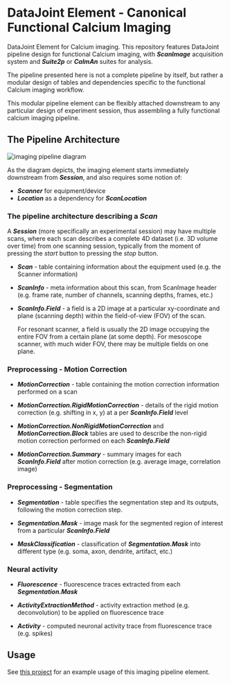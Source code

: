 # DataJoint Element - Canonical Functional Calcium Imaging
DataJoint Element for Calcium imaging.
This repository features DataJoint pipeline design for functional Calcium imaging, 
with ***ScanImage*** acquisition system and ***Suite2p*** or ***CaImAn*** suites for analysis. 

The pipeline presented here is not a complete pipeline by itself, but rather a modular 
design of tables and dependencies specific to the functional Calcium imaging workflow. 

This modular pipeline element can be flexibly attached downstream 
to any particular design of experiment session, thus assembling a fully functional 
calcium imaging pipeline.

## The Pipeline Architecture

![imaging pipeline diagram](images/attached_imaging_erd.svg)

As the diagram depicts, the imaging element starts immediately downstream from ***Session***, 
and also requires some notion of:
+ ***Scanner*** for equipment/device
+ ***Location*** as a dependency for ***ScanLocation***

### The pipeline architecture describing a ***Scan***
A ***Session*** (more specifically an experimental session) may have multiple scans, 
where each scan describes a complete 4D dataset (i.e. 3D volume over time) from one scanning session, 
typically from the moment of pressing the *start* button to pressing the *stop* button.

+ ***Scan*** - table containing information about the equipment used (e.g. the Scanner information)
+ ***ScanInfo*** - meta information about this scan, from ScanImage header (e.g. frame rate, number of channels, scanning depths, frames, etc.)

+ ***ScanInfo.Field*** - a field is a 2D image at a particular xy-coordinate and plane (scanning depth) within the field-of-view (FOV) of the scan.

    For resonant scanner, a field is usually the 2D image occupying the entire FOV from a certain plane (at some depth).
For mesoscope scanner, with much wider FOV, there may be multiple fields on one plane. 

### Preprocessing - Motion Correction

+ ***MotionCorrection*** - table containing the motion correction information performed on a scan

+ ***MotionCorrection.RigidMotionCorrection*** - details of the rigid motion correction (e.g. shifting in x, y) at a per ***ScanInfo.Field*** level

+ ***MotionCorrection.NonRigidMotionCorrection*** and ***MotionCorrection.Block*** tables are used to describe the non-rigid motion correction performed on each ***ScanInfo.Field***

+ ***MotionCorrection.Summary*** - summary images for each ***ScanInfo.Field*** after motion correction (e.g. average image, correlation image)
    
### Preprocessing - Segmentation

+ ***Segmentation*** - table specifies the segmentation step and its outputs, following the motion correction step.
 
+ ***Segmentation.Mask*** - image mask for the segmented region of interest from a particular ***ScanInfo.Field***

+ ***MaskClassification*** - classification of ***Segmentation.Mask*** into different type (e.g. soma, axon, dendrite, artifact, etc.)

### Neural activity 

+ ***Fluorescence*** - fluorescence traces extracted from each ***Segmentation.Mask***

+ ***ActivityExtractionMethod*** - activity extraction method (e.g. deconvolution) to be applied on fluorescence trace

+ ***Activity*** - computed neuronal activity trace from fluorescence trace (e.g. spikes)

## Usage

See [this project](https://github.com/vathes/canonical-full-imaging-pipeline) for an example usage of this imaging pipeline element.
